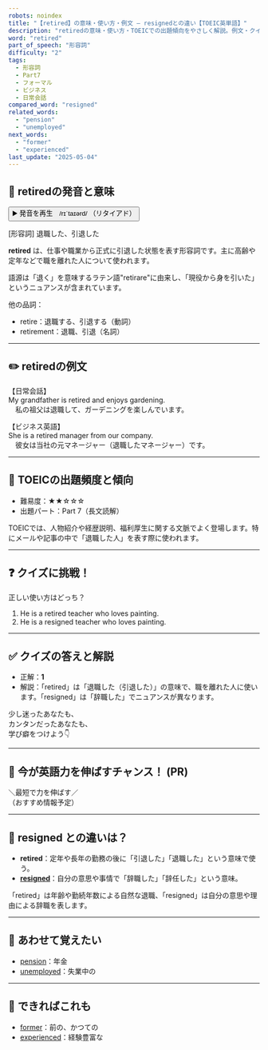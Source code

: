 ```yaml
---
robots: noindex
title: "【retired】の意味・使い方・例文 ― resignedとの違い【TOEIC英単語】"
description: "retiredの意味・使い方・TOEICでの出題傾向をやさしく解説。例文・クイズ付きでresignedとの違いもわかりやすく学べます。"
word: "retired"
part_of_speech: "形容詞"
difficulty: "2"
tags:
  - 形容詞
  - Part7
  - フォーマル
  - ビジネス
  - 日常会話
compared_word: "resigned"
related_words:
  - "pension"
  - "unemployed"
next_words:
  - "former"
  - "experienced"
last_update: "2025-05-04"
---
```


## 🔰 retiredの発音と意味

<button class="play-audio" onclick="playTTS('retired')">
  <span class="play-audio-main">
    ▶️ 発音を再生　/rɪˈtaɪərd/
  </span>
  <span class="play-audio-sub">
    （リタイアド）
  </span>
</button>

[形容詞] 退職した、引退した

**retired** は、仕事や職業から正式に引退した状態を表す形容詞です。主に高齢や定年などで職を離れた人について使われます。

語源は「退く」を意味するラテン語"retirare"に由来し、「現役から身を引いた」というニュアンスが含まれています。

他の品詞：  
- retire：退職する、引退する（動詞）
- retirement：退職、引退（名詞）

---

## ✏️ retiredの例文

【日常会話】  
My grandfather is retired and enjoys gardening.  
　私の祖父は退職して、ガーデニングを楽しんでいます。

【ビジネス英語】  
She is a retired manager from our company.  
　彼女は当社の元マネージャー（退職したマネージャー）です。

---

## 🎯 TOEICの出題頻度と傾向

- 難易度：★★☆☆☆
- 出題パート：Part 7（長文読解）

TOEICでは、人物紹介や経歴説明、福利厚生に関する文脈でよく登場します。特にメールや記事の中で「退職した人」を表す際に使われます。

---

## ❓ クイズに挑戦！

正しい使い方はどっち？

1. He is a retired teacher who loves painting.  
2. He is a resigned teacher who loves painting.

---

## ✅ クイズの答えと解説

- 正解：**1**
- 解説：「retired」は「退職した（引退した）」の意味で、職を離れた人に使います。「resigned」は「辞職した」でニュアンスが異なります。

少し迷ったあなたも、  
カンタンだったあなたも、  
学び癖をつけよう👇️

---

## 🚀 今が英語力を伸ばすチャンス！ (PR)

<div class="info-center">
＼最短で力を伸ばす／<br>  
（おすすめ情報予定）
</div>

---

## 🤔  resigned との違いは？

- **retired**：定年や長年の勤務の後に「引退した」「退職した」という意味で使う。
- **[resigned](/resigned)**：自分の意思や事情で「辞職した」「辞任した」という意味。

「retired」は年齢や勤続年数による自然な退職、「resigned」は自分の意思や理由による辞職を表します。

---

## 🧩 あわせて覚えたい

- [pension](/pension)：年金
- [unemployed](/unemployed)：失業中の

---

## 📖 できればこれも

- [former](/former)：前の、かつての
- [experienced](/experienced)：経験豊富な

<!-- cvid: aid28_bid01 -->
